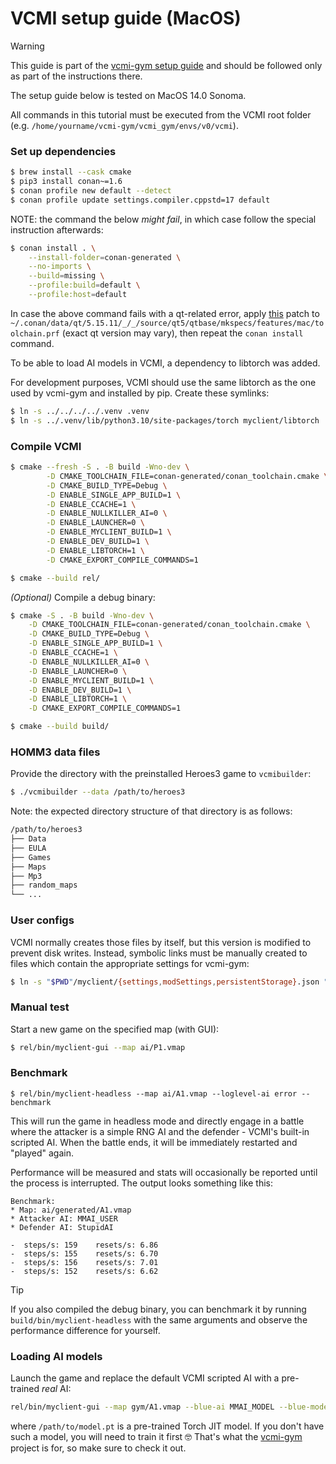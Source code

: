 # VCMI setup guide (MacOS)

> [!WARNING]
> This guide is part of the
> [vcmi-gym setup guide](https://github.com/smanolloff/vcmi-gym/blob/main/doc/setup_macos.md)
> and should be followed only as part of the instructions there.

The setup guide below is tested on MacOS 14.0 Sonoma.

All commands in this tutorial must be executed from the VCMI root folder
<br>(e.g. `/home/yourname/vcmi-gym/vcmi_gym/envs/v0/vcmi`).

### Set up dependencies

```bash
$ brew install --cask cmake
$ pip3 install conan~=1.6
$ conan profile new default --detect
$ conan profile update settings.compiler.cppstd=17 default
```

NOTE: the command the below *might fail*, in which case follow the special
instruction afterwards:

```bash
$ conan install . \
    --install-folder=conan-generated \
    --no-imports \
    --build=missing \
    --profile:build=default \
    --profile:host=default
```

In case the above command fails with a qt-related error, apply
[this](https://codereview.qt-project.org/c/qt/qtbase/+/503172/1/mkspecs/features/toolchain.prf#295)
patch to `~/.conan/data/qt/5.15.11/_/_/source/qt5/qtbase/mkspecs/features/mac/toolchain.prf`
(exact qt version may vary), then repeat the `conan install` command.

To be able to load AI models in VCMI, a dependency to libtorch was added.

For development purposes, VCMI should use the same libtorch as the one
used by vcmi-gym and installed by pip. Create these symlinks:

```bash
$ ln -s ../../../../.venv .venv
$ ln -s ../.venv/lib/python3.10/site-packages/torch myclient/libtorch
```

### Compile VCMI

```bash
$ cmake --fresh -S . -B build -Wno-dev \
        -D CMAKE_TOOLCHAIN_FILE=conan-generated/conan_toolchain.cmake \
        -D CMAKE_BUILD_TYPE=Debug \
        -D ENABLE_SINGLE_APP_BUILD=1 \
        -D ENABLE_CCACHE=1 \
        -D ENABLE_NULLKILLER_AI=0 \
        -D ENABLE_LAUNCHER=0 \
        -D ENABLE_MYCLIENT_BUILD=1 \
        -D ENABLE_DEV_BUILD=1 \
        -D ENABLE_LIBTORCH=1 \
        -D CMAKE_EXPORT_COMPILE_COMMANDS=1

$ cmake --build rel/
```

_(Optional)_ Compile a debug binary:

```bash
$ cmake -S . -B build -Wno-dev \
    -D CMAKE_TOOLCHAIN_FILE=conan-generated/conan_toolchain.cmake \
    -D CMAKE_BUILD_TYPE=Debug \
    -D ENABLE_SINGLE_APP_BUILD=1 \
    -D ENABLE_CCACHE=1 \
    -D ENABLE_NULLKILLER_AI=0 \
    -D ENABLE_LAUNCHER=0 \
    -D ENABLE_MYCLIENT_BUILD=1 \
    -D ENABLE_DEV_BUILD=1 \
    -D ENABLE_LIBTORCH=1 \
    -D CMAKE_EXPORT_COMPILE_COMMANDS=1

$ cmake --build build/
```

### HOMM3 data files

Provide the directory with the preinstalled Heroes3 game to `vcmibuilder`:

```bash
$ ./vcmibuilder --data /path/to/heroes3
```

Note: the expected directory structure of that directory is as follows:

```bash
/path/to/heroes3
├── Data
├── EULA
├── Games
├── Maps
├── Mp3
├── random_maps
└── ...
```

### User configs

VCMI normally creates those files by itself, but this version is modified to
prevent disk writes.
Instead, symbolic links must be manually created to files which contain
the appropriate settings for vcmi-gym:

```bash
$ ln -s "$PWD"/myclient/{settings,modSettings,persistentStorage}.json "$HOME/Library/Application Support/vcmi/config"
```

### Manual test

Start a new game on the specified map (with GUI):

```bash
$ rel/bin/myclient-gui --map ai/P1.vmap
```

### Benchmark

```
$ rel/bin/myclient-headless --map ai/A1.vmap --loglevel-ai error --benchmark
```

This will run the game in headless mode and directly engage in a battle
where the attacker is a simple RNG AI and the defender - VCMI's built-in
scripted AI. When the battle ends, it will be immediately restarted and
"played" again.

Performance will be measured and stats will occasionally be reported until
the process is interrupted. The output looks something like this:

```
Benchmark:
* Map: ai/generated/A1.vmap
* Attacker AI: MMAI_USER
* Defender AI: StupidAI

-  steps/s: 159    resets/s: 6.86  
-  steps/s: 155    resets/s: 6.70  
-  steps/s: 156    resets/s: 7.01  
-  steps/s: 152    resets/s: 6.62  
```

> [!TIP]
> If you also compiled the debug binary, you can benchmark it by running
> `build/bin/myclient-headless` with the same arguments and
> observe the performance difference for yourself.

### Loading AI models

Launch the game and replace the default VCMI scripted AI with a pre-trained *real* AI:

```bash
rel/bin/myclient-gui --map gym/A1.vmap --blue-ai MMAI_MODEL --blue-model /path/to/model.pt
```

where `/path/to/model.pt` is a pre-trained Torch JIT model. If you don't have
such a model, you will need to train it first 🤓 That's what the
[vcmi-gym](https://github.com/smanolloff/vcmi-gym)
project is for, so make sure to check it out.
